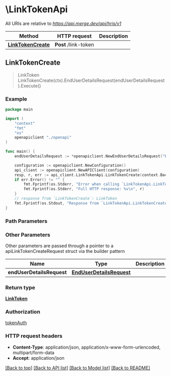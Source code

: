 # \LinkTokenApi

All URIs are relative to *https://api.merge.dev/api/hris/v1*

Method | HTTP request | Description
------------- | ------------- | -------------
[**LinkTokenCreate**](LinkTokenApi.md#LinkTokenCreate) | **Post** /link-token | 



## LinkTokenCreate

> LinkToken LinkTokenCreate(ctx).EndUserDetailsRequest(endUserDetailsRequest).Execute()





### Example

```go
package main

import (
    "context"
    "fmt"
    "os"
    openapiclient "./openapi"
)

func main() {
    endUserDetailsRequest := *openapiclient.NewEndUserDetailsRequest("EndUserEmailAddress_example", "EndUserOrganizationName_example", "EndUserOriginId_example", []string{"Categories_example"}) // EndUserDetailsRequest | 

    configuration := openapiclient.NewConfiguration()
    api_client := openapiclient.NewAPIClient(configuration)
    resp, r, err := api_client.LinkTokenApi.LinkTokenCreate(context.Background()).EndUserDetailsRequest(endUserDetailsRequest).Execute()
    if err.Error() != "" {
        fmt.Fprintf(os.Stderr, "Error when calling `LinkTokenApi.LinkTokenCreate``: %v\n", err)
        fmt.Fprintf(os.Stderr, "Full HTTP response: %v\n", r)
    }
    // response from `LinkTokenCreate`: LinkToken
    fmt.Fprintf(os.Stdout, "Response from `LinkTokenApi.LinkTokenCreate`: %v\n", resp)
}
```

### Path Parameters



### Other Parameters

Other parameters are passed through a pointer to a apiLinkTokenCreateRequest struct via the builder pattern


Name | Type | Description  | Notes
------------- | ------------- | ------------- | -------------
 **endUserDetailsRequest** | [**EndUserDetailsRequest**](EndUserDetailsRequest.md) |  | 

### Return type

[**LinkToken**](LinkToken.md)

### Authorization

[tokenAuth](../README.md#tokenAuth)

### HTTP request headers

- **Content-Type**: application/json, application/x-www-form-urlencoded, multipart/form-data
- **Accept**: application/json

[[Back to top]](#) [[Back to API list]](../README.md#documentation-for-api-endpoints)
[[Back to Model list]](../README.md#documentation-for-models)
[[Back to README]](../README.md)

